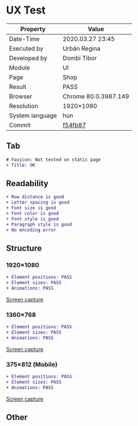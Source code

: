 ﻿
# UX Test

| Property | Value |
| -- | -- |
| Date-Time | 2020.03.27 23:45 |
| Executed by | Urbán Regina|
| Developed by | Dombi Tibor |
| Module | UI |
| Page | Shop |
| Result | PASS |
| Browser | Chrome 80.0.3987.149  |
| Resolution | 1920×1080 |
| System language | hun |
| Commit | [f54fb87](https://github.com/dombidav/afp2_web/commit/f54fb8785060fcacf3ce3e43b7469cb10107c4f6#diff-25d902c24283ab8cfbac54dfa101ad31)  |

## Tab
```diff
# Favicon: Not tested on static page
+ Title: OK
```

## Readability

```diff
+ Row distance is good
+ Letter spacing is good
+ Font size is good
+ Font color is good
+ Font style is good
+ Paragraph style is good
+ No encoding error
```

## Structure

### 1920×1080

```diff
+ Element positions: PASS
+ Element sizes: PASS
+ Animations: PASS
```
[Screen capture](https://github.com/dombidav/afp2_web/raw/master/test/UX/Shop_2020-03-26/L.png)



### 1360×768

```diff
+ Element positions: PASS
+ Element sizes: PASS
+ Animations: PASS
```
[Screen capture](https://github.com/dombidav/afp2_web/raw/master/test/UX/Shop_2020-03-26/M.png)

### 375×812 (Mobile)

```diff
+ Element positions: PASS
+ Element sizes: PASS
+ Animations: PASS
```
[Screen capture](https://github.com/dombidav/afp2_web/raw/master/test/UX/Shop_2020-03-26/Mobile.png)

## Other


